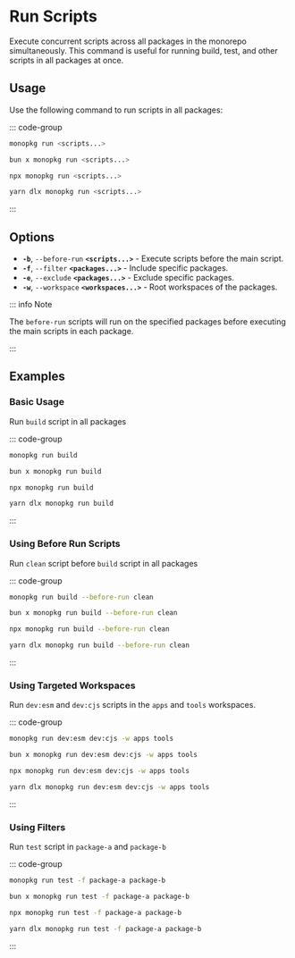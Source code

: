 # Run Scripts

Execute concurrent scripts across all packages in the monorepo simultaneously. This command is useful for running build,
test, and other scripts in all packages at once.

## Usage

Use the following command to run scripts in all packages:

::: code-group

```bash [Global]
monopkg run <scripts...>
```

```bash [Bun]
bun x monopkg run <scripts...>
```

```bash [NPM]
npx monopkg run <scripts...>
```

```bash [Yarn]
yarn dlx monopkg run <scripts...>
```

:::

## Options

- **`-b`**, `--before-run` **`<scripts...>`** - Execute scripts before the main script.
- **`-f`**, `--filter` **`<packages...>`** - Include specific packages.
- **`-e`**, `--exclude` **`<packages...>`** - Exclude specific packages.
- **`-w`**, `--workspace` **`<workspaces...>`** - Root workspaces of the packages.

::: info Note

The `before-run` scripts will run on the specified packages before executing the main scripts in each package.

:::

## Examples

### Basic Usage

Run `build` script in all packages

::: code-group

```bash [Global]
monopkg run build
```

```bash [Bun]
bun x monopkg run build
```

```bash [NPM]
npx monopkg run build
```

```bash [Yarn]
yarn dlx monopkg run build
```

:::

### Using Before Run Scripts

Run `clean` script before `build` script in all packages

::: code-group

```bash [Global]
monopkg run build --before-run clean
```

```bash [Bun]
bun x monopkg run build --before-run clean
```

```bash [NPM]
npx monopkg run build --before-run clean
```

```bash [Yarn]
yarn dlx monopkg run build --before-run clean
```

:::

### Using Targeted Workspaces

Run `dev:esm` and `dev:cjs` scripts in the `apps` and `tools` workspaces.

::: code-group

```bash [Global]
monopkg run dev:esm dev:cjs -w apps tools
```

```bash [Bun]
bun x monopkg run dev:esm dev:cjs -w apps tools
```

```bash [NPM]
npx monopkg run dev:esm dev:cjs -w apps tools
```

```bash [Yarn]
yarn dlx monopkg run dev:esm dev:cjs -w apps tools
```

:::

### Using Filters

Run `test` script in `package-a` and `package-b`

::: code-group

```bash [Global]
monopkg run test -f package-a package-b
```

```bash [Bun]
bun x monopkg run test -f package-a package-b
```

```bash [NPM]
npx monopkg run test -f package-a package-b
```

```bash [Yarn]
yarn dlx monopkg run test -f package-a package-b
```

:::
